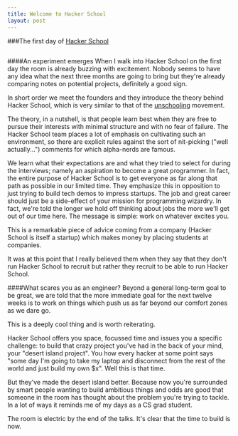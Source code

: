 ```yaml
---
title: Welcome to Hacker School
layout: post
---
```



###The first day of [Hacker School]("http://www.hackerschool.com")
<pre>
</pre>
####An experiment emerges
When I walk into Hacker School on the first day the room is already buzzing with
excitement. Nobody seems to have any idea what the next three months are going
to bring but they're already comparing notes on potential projects, definitely a
good sign.

In short order we meet the founders and they introduce the theory behind Hacker School,
which is very similar to that of the
[unschooling](http://en.wikipedia.org/wiki/Unschooling) movement.

The theory, in a nutshell, is that people learn best when they are free to
pursue their interests with minimal structure and with no fear of failure.  The
Hacker School team places a lot of emphasis on cultivating such an environment,
so there are explicit rules against the sort of nit-picking ("well actually...")
comments for which alpha-nerds are famous.

We learn what their expectations are and what they tried to select for during
the interviews; namely an aspiration to become a great programmer. In fact, the
entire purpose of Hacker School is to get everyone as far along that path as
possible in our limited time. They emphasize this in opposition to just trying
to build tech demos to impress startups. The job and great career should just be
a side-effect of your mission for programming wizardry.  In fact, we're told the
longer we hold off thinking about jobs the more we'll get out of our time here.
The message is simple: work on whatever excites you.

This is a remarkable piece of advice coming from a company (Hacker School is
itself a startup)  which makes money by placing students at companies.

It was at this point that I really believed them when they say that they don't
run Hacker School to recruit but rather they recruit to be able to run Hacker
School. 

####What scares you as an engineer?
Beyond a general long-term goal to be great, we are told that the more immediate
goal for the next twelve weeks is to work on things which push us as far beyond
our comfort zones as we dare go.

This is a deeply cool thing and is worth reiterating. 

Hacker School offers you space, focussed time and issues you a specific
challenge: to build that crazy project you've had in the back of your mind, your
"desert island project". You how every hacker at some point says "some day I'm
going to take my laptop and disconnect from the rest of the world and just build
my own $x". Well this is that time. 

But they've made the desert island better.  Because now you're surrounded by
smart people wanting to build ambitious things and odds are good that someone in
the room has thought about the problem you're trying to tackle. In a lot of ways
it reminds me of my days as a CS grad student.

The room is electric by the end of the talks. It's clear that the time to build
is now.
